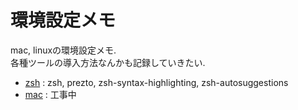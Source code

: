 # 環境設定メモ

mac, linuxの環境設定メモ.  
各種ツールの導入方法なんかも記録していきたい.

- [zsh](zsh.md) : zsh, prezto, zsh-syntax-highlighting, zsh-autosuggestions
- [mac](mac.md) : 工事中
